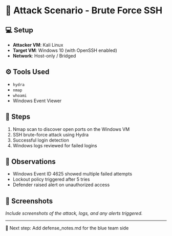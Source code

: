 # 🔺 Attack Scenario - Brute Force SSH

## 💻 Setup

- **Attacker VM**: Kali Linux
- **Target VM**: Windows 10 (with OpenSSH enabled)
- **Network**: Host-only / Bridged

## ⚙️ Tools Used

- `hydra`
- `nmap`
- `whoami`
- Windows Event Viewer

## 🧪 Steps

1. Nmap scan to discover open ports on the Windows VM
2. SSH brute-force attack using Hydra
3. Successful login detection
4. Windows logs reviewed for failed logins

## 🧠 Observations

- Windows Event ID 4625 showed multiple failed attempts
- Lockout policy triggered after 5 tries
- Defender raised alert on unauthorized access

## 📸 Screenshots

_Include screenshots of the attack, logs, and any alerts triggered._

---

📌 Next step: Add defense_notes.md for the blue team side
